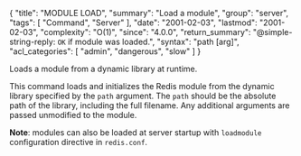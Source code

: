 {
  "title": "MODULE LOAD",
  "summary": "Load a module",
  "group": "server",
  "tags": [
    "Command",
    "Server"
  ],
  "date": "2001-02-03",
  "lastmod": "2001-02-03",
  "complexity": "O(1)",
  "since": "4.0.0",
  "return_summary": "@simple-string-reply: `OK` if module was loaded.",
  "syntax": "path [arg]",
  "acl_categories": [
    "admin",
    "dangerous",
    "slow"
  ]
}

Loads a module from a dynamic library at runtime.

This command loads and initializes the Redis module from the dynamic library
specified by the `path` argument. The `path` should be the absolute path of the
library, including the full filename. Any additional arguments are passed
unmodified to the module.

**Note**: modules can also be loaded at server startup with `loadmodule`
configuration directive in `redis.conf`.

